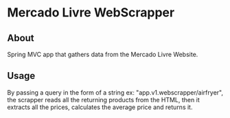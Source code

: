 # Mercado Livre WebScrapper

## About

Spring MVC app that gathers data from the Mercado Livre Website.
## Usage

By passing a query in the form of a string ex: "app.v1.webscrapper/airfryer",
the scrapper reads all the returning products from the HTML,
then it extracts all the prices, calculates the average price and returns it.